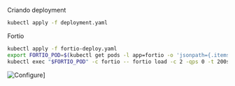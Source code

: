 Criando deployment
```sh
kubectl apply -f deployment.yaml
```

Fortio
```sh
kubectl apply -f fortio-deploy.yaml
export FORTIO_POD=$(kubectl get pods -l app=fortio -o 'jsonpath={.items[0].metadata.name}')
kubectl exec "$FORTIO_POD" -c fortio -- fortio load -c 2 -qps 0 -t 200s -loglevel Warning http://nginx-service:8000
```

![Configure](https://i.imgur.com/Fx65aRO.png)]